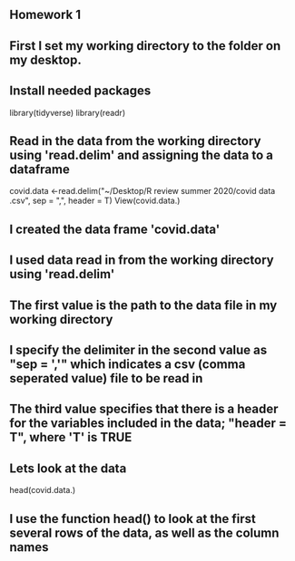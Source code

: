 ## Homework 1 
## First I set my working directory to the folder on my desktop. 
## Install needed packages 
library(tidyverse)
library(readr)

## Read in the data from the working directory using 'read.delim' and assigning the data to a dataframe
covid.data <-read.delim("~/Desktop/R review summer 2020/covid data .csv", sep = ",", header = T)
View(covid.data.)

## I created the data frame 'covid.data'
## I used data read in from the working directory using 'read.delim'
## The first value is the path to the data file in my working directory 
## I specify the delimiter in the second value as "sep = ','" which indicates a csv (comma seperated value) file to be read in 
## The third value specifies that there is a header for the variables included in the data; "header = T", where 'T' is TRUE  

## Lets look at the data 
head(covid.data.)
## I use the function head() to look at the first several rows of the data, as well as the column names 





